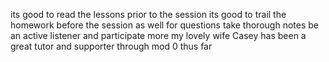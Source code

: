 its good to read the lessons prior to the session
its good to trail the homework before the session as well for questions
take thorough notes
be an active listener and participate more
my lovely wife Casey has been a great tutor and supporter through mod 0 thus far

